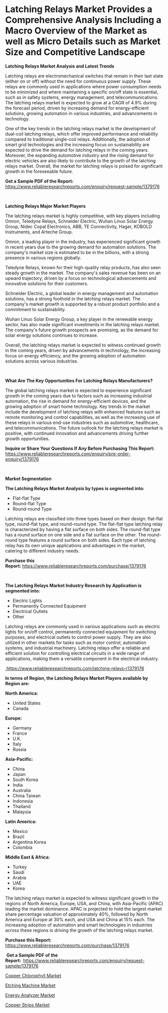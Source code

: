 <p><h1>Latching Relays Market Provides a Comprehensive Analysis Including a Macro Overview of the Market as well as Micro Details such as Market Size and Competitive Landscape</h1></p><p><strong>Latching Relays Market Analysis and Latest Trends</strong></p>
<p><p>Latching relays are electromechanical switches that remain in their last state (either on or off) without the need for continuous power supply. These relays are commonly used in applications where power consumption needs to be minimized and where maintaining a specific on/off state is essential, such as in safety systems, energy management, and telecommunications. The latching relays market is expected to grow at a CAGR of 4.9% during the forecast period, driven by increasing demand for energy-efficient solutions, growing automation in various industries, and advancements in technology.</p><p>One of the key trends in the latching relays market is the development of dual-coil latching relays, which offer improved performance and reliability compared to traditional single-coil relays. Additionally, the adoption of smart grid technologies and the increasing focus on sustainability are expected to drive the demand for latching relays in the coming years. Moreover, the expanding automotive industry and the rising demand for electric vehicles are also likely to contribute to the growth of the latching relays market. Overall, the market for latching relays is poised for significant growth in the foreseeable future.</p></p>
<p><strong>Get a Sample PDF of the Report:&nbsp;</strong> <a href="https://www.reliableresearchreports.com/enquiry/request-sample/1379176">https://www.reliableresearchreports.com/enquiry/request-sample/1379176</a></p>
<p>&nbsp;</p>
<p><strong>Latching Relays Major Market Players</strong></p>
<p><p>The latching relays market is highly competitive, with key players including Omron, Teledyne Relays, Schneider Electric, Wuhan Linuo Solar Energy Group, Nidec Copal Electronics, ABB, TE Connectivity, Hager, KOBOLD Instruments, and Arteche Group.</p><p>Omron, a leading player in the industry, has experienced significant growth in recent years due to the growing demand for automation solutions. The company's market size is estimated to be in the billions, with a strong presence in various regions globally.</p><p>Teledyne Relays, known for their high-quality relay products, has also seen steady growth in the market. The company's sales revenue has been on an upward trajectory, driven by a focus on technological advancements and innovative solutions for their customers.</p><p>Schneider Electric, a global leader in energy management and automation solutions, has a strong foothold in the latching relays market. The company's market growth is supported by a robust product portfolio and a commitment to sustainability.</p><p>Wuhan Linuo Solar Energy Group, a key player in the renewable energy sector, has also made significant investments in the latching relays market. The company's future growth prospects are promising, as the demand for solar energy solutions continues to increase.</p><p>Overall, the latching relays market is expected to witness continued growth in the coming years, driven by advancements in technology, the increasing focus on energy efficiency, and the growing adoption of automation solutions across various industries.</p></p>
<p>&nbsp;</p>
<p><strong>What Are The Key Opportunities For Latching Relays Manufacturers?</strong></p>
<p><p>The global latching relays market is expected to experience significant growth in the coming years due to factors such as increasing industrial automation, the rise in demand for energy-efficient devices, and the growing adoption of smart home technology. Key trends in the market include the development of latching relays with enhanced features such as remote monitoring and control capabilities, as well as the increasing use of these relays in various end-use industries such as automotive, healthcare, and telecommunications. The future outlook for the latching relays market is positive, with continued innovation and advancements driving further growth opportunities.</p></p>
<p><strong>Inquire or Share Your Questions If Any Before Purchasing This Report:</strong> <a href="https://www.reliableresearchreports.com/enquiry/pre-order-enquiry/1379176">https://www.reliableresearchreports.com/enquiry/pre-order-enquiry/1379176</a></p>
<p>&nbsp;</p>
<p><strong>Market Segmentation</strong></p>
<p><strong>The Latching Relays Market Analysis by types is segmented into:</strong></p>
<p><ul><li>Flat-flat Type</li><li>Round-flat Type</li><li>Round-round Type</li></ul></p>
<p><p>Latching relays are classified into three types based on their design: flat-flat type, round-flat type, and round-round type. The flat-flat type latching relay is characterized by having a flat surface on both sides. The round-flat type has a round surface on one side and a flat surface on the other. The round-round type features a round surface on both sides. Each type of latching relay has its own unique applications and advantages in the market, catering to different industry needs.</p></p>
<p><strong>Purchase this Report:&nbsp;</strong><a href="https://www.reliableresearchreports.com/purchase/1379176">https://www.reliableresearchreports.com/purchase/1379176</a></p>
<p>&nbsp;</p>
<p><strong>The Latching Relays Market Industry Research by Application is segmented into:</strong></p>
<p><ul><li>Electric Lights</li><li>Permanently Connected Equipment</li><li>Electrical Outlets</li><li>Other</li></ul></p>
<p><p>Latching relays are commonly used in various applications such as electric lights for on/off control, permanently connected equipment for switching purposes, and electrical outlets to control power supply. They are also utilized in other markets for tasks such as motor control, automation systems, and industrial machinery. Latching relays offer a reliable and efficient solution for controlling electrical circuits in a wide range of applications, making them a versatile component in the electrical industry.</p></p>
<p><a href="https://www.reliableresearchreports.com/latching-relays-r1379176">&nbsp;https://www.reliableresearchreports.com/latching-relays-r1379176</a></p>
<p><strong>In terms of Region, the Latching Relays Market Players available by Region are:</strong></p>
<p>
    <p> <strong> North America: </strong>
        <ul>
            <li>United States</li>
            <li>Canada</li>
        </ul>
        </p> 
    <p> <strong> Europe: </strong>
        <ul>
            <li>Germany</li>
            <li>France</li>
            <li>U.K.</li>
            <li>Italy</li>
            <li>Russia</li>
        </ul>
        </p> 
    <p> <strong> Asia-Pacific: </strong>
        <ul>
            <li>China</li>
            <li>Japan</li>
            <li>South Korea</li>
            <li>India</li>
            <li>Australia</li>
            <li>China Taiwan</li>
            <li>Indonesia</li>
            <li>Thailand</li>
            <li>Malaysia</li>
        </ul>
        </p> 
    <p> <strong> Latin America: </strong>
        <ul>
            <li>Mexico</li>
            <li>Brazil</li>
            <li>Argentina Korea</li>
            <li>Colombia</li>
        </ul>
        </p> 
    <p> <strong> Middle East & Africa: </strong>
        <ul>
            <li>Turkey</li>
            <li>Saudi</li>
            <li>Arabia</li>
            <li>UAE</li>
            <li>Korea</li>
        </ul>
    </p>
    </p>
<p><p>The latching relays market is expected to witness significant growth in the regions of North America, Europe, USA, and China, with Asia-Pacific (APAC) leading the market dominance. APAC is projected to hold the largest market share percentage valuation of approximately 40%, followed by North America and Europe at 30% each, and USA and China at 15% each. The increasing adoption of automation and smart technologies in industries across these regions is driving the growth of the latching relays market.</p></p>
<p><strong>Purchase this Report: </strong><a href="https://www.reliableresearchreports.com/purchase/1379176">https://www.reliableresearchreports.com/purchase/1379176</a></p>
<p>&nbsp;<strong>Get a Sample PDF of the Report:&nbsp;&nbsp;</strong><a href="https://www.reliableresearchreports.com/enquiry/request-sample/1379176">https://www.reliableresearchreports.com/enquiry/request-sample/1379176</a></p>
<p><strong></strong></p>
<p><p><a href="https://frill-swim-3cd.notion.site/Copper-Chlorophyll-Market-Size-Evaluating-its-Market-Trends-Growth-and-Projections-2024-2031-7ba03053d7074776acb6a068da1490bd">Copper Chlorophyll Market</a></p><p><a href="https://github.com/singletonthaxterkelliehr2df/Market-Research-Report-List-1/blob/main/etching-machine-market.md">Etching Machine Market</a></p><p><a href="https://view.publitas.com/reportprime-1/energy-analyzer-market-research-report-forecasted-for-period-from-2024-2031-by-market-type-market-application-and-region/">Energy Analyzer Market</a></p><p><a href="https://gentle-editor-9db.notion.site/Copper-Strips-Market-Size-and-Examines-its-Market-Scope-with-a-Primary-Focus-on-Growth-Opportuniti-0f4fc371c3f14922a6fad040e1a81115">Copper Strips Market</a></p></p>